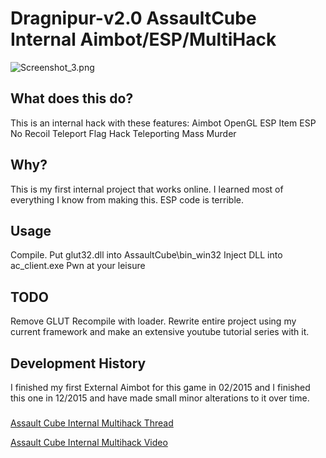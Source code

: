 # Dragnipur-v2.0 AssaultCube Internal Aimbot/ESP/MultiHack

![Screenshot_3.png](https://bitbucket.org/repo/B4pn7b/images/799256167-Screenshot_3.png)

## What does this do?

This is an internal hack with these features:
Aimbot
OpenGL ESP
Item ESP
No Recoil
Teleport
Flag Hack
Teleporting Mass Murder

## Why?

This is my first internal project that works online.  I learned most of everything I know from making this. ESP code is terrible.

## Usage

Compile.  Put glut32.dll into AssaultCube\bin_win32
Inject DLL into ac_client.exe
Pwn at your leisure

## TODO

Remove GLUT
Recompile with loader.
Rewrite entire project using my current framework and make an extensive youtube tutorial series with it.


## Development History

I finished my first External Aimbot for this game in 02/2015 and I finished this one in 12/2015 and have made small minor alterations to it over time.

###

[Assault Cube Internal Multihack Thread](http://guidedhacking.com/showthread.php?7479)

[Assault Cube Internal Multihack Video](https://youtu.be/skwSUTK1MTw)